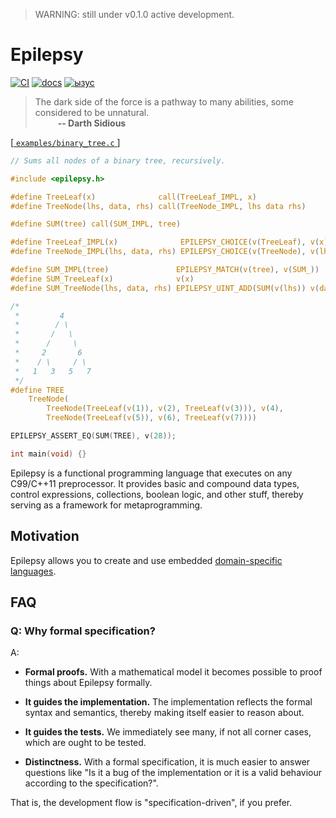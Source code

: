 > WARNING: still under v0.1.0 active development.

# Epilepsy

[![CI](https://github.com/Hirrolot/epilepsy/workflows/C/C++%20CI/badge.svg)](https://github.com/Hirrolot/epilepsy/actions)
[![docs](https://img.shields.io/badge/docs-github.io-blue)](https://hirrolot.github.io/epilepsy/)
[![ызус](https://img.shields.io/badge/spec-PDF-green)](https://github.com/Hirrolot/epilepsy/blob/master/spec/spec.pdf)

> The dark side of the force is a pathway to many abilities, some considered to be unnatural.<br>&emsp; &emsp; <b>-- Darth Sidious</b>

[[ `examples/binary_tree.c` ](examples/binary_tree.c)]

``` c
// Sums all nodes of a binary tree, recursively.

#include <epilepsy.h>

#define TreeLeaf(x)              call(TreeLeaf_IMPL, x)
#define TreeNode(lhs, data, rhs) call(TreeNode_IMPL, lhs data rhs)

#define SUM(tree) call(SUM_IMPL, tree)

#define TreeLeaf_IMPL(x)              EPILEPSY_CHOICE(v(TreeLeaf), v(x))
#define TreeNode_IMPL(lhs, data, rhs) EPILEPSY_CHOICE(v(TreeNode), v(lhs, data, rhs))

#define SUM_IMPL(tree)               EPILEPSY_MATCH(v(tree), v(SUM_))
#define SUM_TreeLeaf(x)              v(x)
#define SUM_TreeNode(lhs, data, rhs) EPILEPSY_UINT_ADD(SUM(v(lhs)) v(data) SUM(v(rhs)))

/*
 *         4
 *        / \
 *       /   \
 *      /     \
 *     2       6
 *    / \     / \
 *   1   3   5   7
 */
#define TREE                                                                                       \
    TreeNode(                                                                                      \
        TreeNode(TreeLeaf(v(1)), v(2), TreeLeaf(v(3))), v(4),                                      \
        TreeNode(TreeLeaf(v(5)), v(6), TreeLeaf(v(7))))

EPILEPSY_ASSERT_EQ(SUM(TREE), v(28));

int main(void) {}
```

Epilepsy is a functional programming language that executes on any C99/C++11 preprocessor. It provides basic and compound data types, control expressions, collections, boolean logic, and other stuff, thereby serving as a framework for metaprogramming.

## Motivation

Epilepsy allows you to create and use embedded [domain-specific languages].

[domain-specific languages]: https://en.wikipedia.org/wiki/Domain-specific_language

## FAQ

### Q: Why formal specification?

A:

 - **Formal proofs.** With a mathematical model it becomes possible to proof things about Epilepsy formally.

 - **It guides the implementation.** The implementation reflects the formal syntax and semantics, thereby making itself easier to reason about.

 - **It guides the tests.** We immediately see many, if not all corner cases, which are ought to be tested.

 - **Distinctness.** With a formal specification, it is much easier to answer questions like "Is it a bug of the implementation or it is a valid behaviour according to the specification?".

That is, the development flow is "specification-driven", if you prefer.
